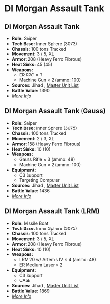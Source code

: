 # DI Morgan Assault Tank 

## DI Morgan Assault Tank 

- **Role:** Sniper 
- **Tech Base:** Inner Sphere (3073) 
- **Chassis:** 100 tons Tracked 
- **Movement:** 3 / 5, XL 
- **Armor:** 208 (Heavy Ferro Fibrous) 
- **Heat Sinks:** 45 (45) 
- **Weapons:** 
  - ER PPC × 3 
  - Machine Gun × 2 (ammo: 100) 
- **Sources:** Jihad , [Master Unit List](http://masterunitlist.info/Unit/Details/900) 
- **Battle Value:** 1390 
- [*More Info*](di_morgan_assault_tank/di_morgan_assault_tank.md) 

## DI Morgan Assault Tank (Gauss) 

- **Role:** Sniper 
- **Tech Base:** Inner Sphere (3075) 
- **Chassis:** 100 tons Tracked 
- **Movement:** 2 / 3, XL 
- **Armor:** 158 (Heavy Ferro Fibrous) 
- **Heat Sinks:** 10 (10) 
- **Weapons:** 
  - Gauss Rifle × 3 (ammo: 48) 
  - Machine Gun × 2 (ammo: 100) 
- **Equipment:** 
  - C3 Support 
  - Targeting Computer 
- **Sources:** Jihad , [Master Unit List](http://masterunitlist.info/Unit/Details/898) 
- **Battle Value:** 1436 
- [*More Info*](di_morgan_assault_tank/di_morgan_assault_tank_gauss.md) 

## DI Morgan Assault Tank (LRM) 

- **Role:** Missile Boat 
- **Tech Base:** Inner Sphere (3075) 
- **Chassis:** 100 tons Tracked 
- **Movement:** 3 / 5, XL 
- **Armor:** 208 (Heavy Ferro Fibrous) 
- **Heat Sinks:** 10 (10) 
- **Weapons:** 
  - LRM 20 w/ Artemis IV × 4 (ammo: 48) 
  - ER Medium Laser × 2 
- **Equipment:** 
  - C3 Support 
  - CASE 
- **Sources:** Jihad , [Master Unit List](http://masterunitlist.info/Unit/Details/899) 
- **Battle Value:** 1869 
- [*More Info*](di_morgan_assault_tank/di_morgan_assault_tank_lrm.md) 

